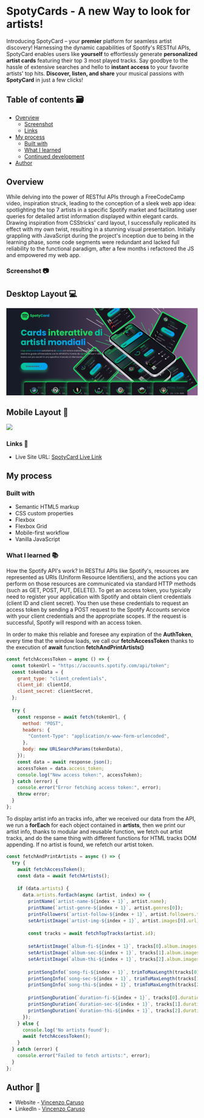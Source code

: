 # SpotyCards - A new Way to look for artists!

Introducing SpotyCard – your **premier** platform for seamless artist discovery! Harnessing the dynamic capabilities of Spotify's RESTful APIs, SpotyCard enables users like __yourself__ to effortlessly generate **personalized artist cards** featuring their top 3 most played tracks. Say goodbye to the hassle of extensive searches and hello to **instant access** to your favorite artists' top hits. **Discover, listen, and share** your musical passions with __SpotyCard__ in just a few clicks!

## Table of contents 🗃

- [Overview](#overview)
  - [Screenshot](#screenshot)
  - [Links](#links)
- [My process](#my-process)
  - [Built with](#built-with)
  - [What I learned](#what-i-learned)
  - [Continued development](#continued-development)
- [Author](#author)

## Overview

While delving into the power of RESTful APIs through a FreeCodeCamp video, inspiration struck, leading to the conception of a sleek web app idea: spotlighting the top 7 artists in a specific Spotify market and facilitating user queries for detailed artist information displayed within elegant cards. Drawing inspiration from CSStricks' card layout, I successfully replicated its effect with my own twist, resulting in a stunning visual presentation. Initially grappling with JavaScript during the project's inception due to being in the learning phase, some code segments were redundant and lacked full reliability to the functional paradigm, after a few months i refactored the JS and empowered my web app.

### Screenshot 📷

## Desktop Layout 💻

![](./img/SpotyCard_image.png)

## Mobile Layout 📱

![](./images/GoShort_mobile.gif)

### Links 🔗

- Live Site URL: [SpotyCard Live Link](https://carvso.github.io/SpotyCard/)

## My process

### Built with

- Semantic HTML5 markup
- CSS custom properties
- Flexbox
- Flexbox Grid
- Mobile-first workflow
- Vanilla JavaScript

### What I learned 📚

How the Spotify API's work?
In RESTful APIs like Spotify's, resources are represented as URIs (Uniform Resource Identifiers), and the actions you can perform on those resources are communicated via standard HTTP methods (such as GET, POST, PUT, DELETE).
To get an access token, you typically need to register your application with Spotify and obtain client credentials (client ID and client secret). You then use these credentials to request an access token by sending a POST request to the Spotify Accounts service with your client credentials and the appropriate scopes. If the request is successful, Spotify will respond with an access token.

In order to make this reliable and foresee any expiration of the **AuthToken**, every time that the window loads, we call our __fetchAccessToken__ thanks to the execution of **await** function __fetchAndPrintArtists()__

```js
const fetchAccessToken = async () => {
  const tokenUrl = "https://accounts.spotify.com/api/token";
  const tokenData = {
    grant_type: "client_credentials",
    client_id: clientId,
    client_secret: clientSecret,
  };

  try {
    const response = await fetch(tokenUrl, {
      method: "POST",
      headers: {
        "Content-Type": "application/x-www-form-urlencoded",
      },
      body: new URLSearchParams(tokenData),
    });
    const data = await response.json();
    accessToken = data.access_token;
    console.log("New access token:", accessToken);
  } catch (error) {
    console.error("Error fetching access token:", error);
    throw error;
  }
};
```
To display artist info an tracks info, after we received our data from the API, we run a **forEach** for each object contained in __artists__, then we print our artist info, thanks to modular and reusable function, we fetch out artist tracks, and do the same thing with different functions for HTML tracks DOM appending.
If no artist is found, we refetch our artist token.

```js
const fetchAndPrintArtists = async () => {
  try {
    await fetchAccessToken();
    const data = await fetchArtists();

    if (data.artists) {
      data.artists.forEach(async (artist, index) => {
        printName(`artist-name-${index + 1}`, artist.name);
        printName(`artist-genre-${index + 1}`, artist.genres[0]);
        printFollowers(`artist-follow-${index + 1}`, artist.followers.total);
        setArtistImage(`artist-img-${index + 1}`, artist.images[0].url);

        const tracks = await fetchTopTracks(artist.id);

        setArtistImage(`album-fi-${index + 1}`, tracks[0].album.images[0].url);
        setArtistImage(`album-sec-${index + 1}`, tracks[1].album.images[0].url);
        setArtistImage(`album-thi-${index + 1}`, tracks[2].album.images[0].url);

        printSongInfo(`song-fi-${index + 1}`, trimToMaxLength(tracks[0].name, 11));
        printSongInfo(`song-sec-${index + 1}`, trimToMaxLength(tracks[1].name, 11));
        printSongInfo(`song-thi-${index + 1}`, trimToMaxLength(tracks[2].name, 11));

        printSongDuration(`duration-fi-${index + 1}`, tracks[0].duration_ms);
        printSongDuration(`duration-sec-${index + 1}`, tracks[1].duration_ms);
        printSongDuration(`duration-thi-${index + 1}`, tracks[2].duration_ms);
      });
    } else {
      console.log('No artists found');
      await fetchAccessToken();
    }
  } catch (error) {
    console.error("Failed to fetch artists:", error);
  }
};
```
## Author 👤

- Website - [Vincenzo Caruso](https://www.carvso.me)
- LinkedIn - [Vincenzo Caruso](https://www.linkedin.com/in/vincenzo-carvso/)
